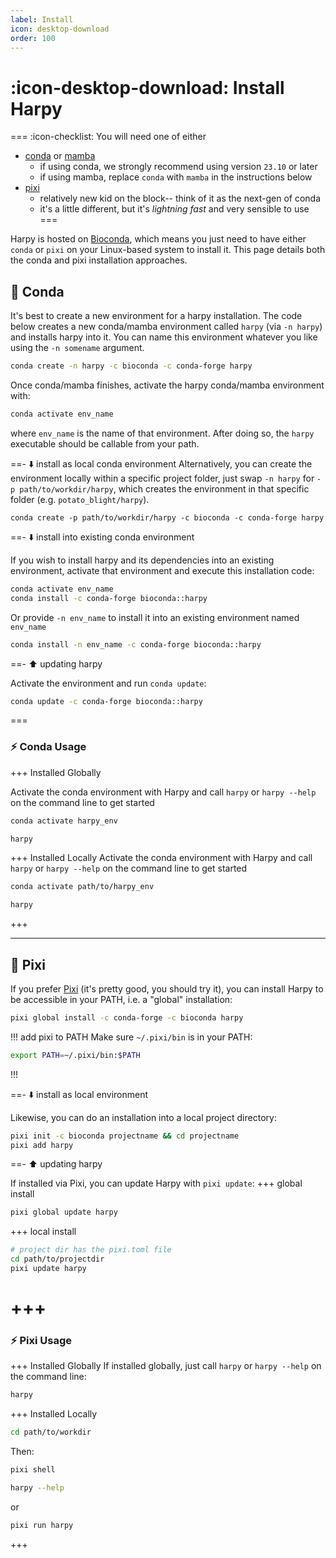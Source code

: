 ```yaml
---
label: Install
icon: desktop-download
order: 100
---
```


# :icon-desktop-download: Install Harpy
=== :icon-checklist: You will need one of either
- [conda](https://conda.io/projects/conda/en/latest/user-guide/install/index.html) or [mamba](https://mamba.readthedocs.io/en/latest/installation.html)
  - if using conda, we strongly recommend using version `23.10` or later 
  - if using mamba, replace `conda` with `mamba` in the instructions below
- [pixi](https://prefix.dev/blog/pixi_a_fast_conda_alternative)
  - relatively new kid on the block-- think of it as the next-gen of conda
  - it's a little different, but it's _lightning fast_ and very sensible to use
===

Harpy is hosted on [Bioconda](https://anaconda.org/bioconda/harpy), which means you just need to have either  `conda` or `pixi` on your Linux-based 
system to install it. This page details both the conda and pixi installation approaches.

## 🐍 Conda
It's best to create a new environment for a harpy installation. The code below creates a new conda/mamba environment called `harpy` (via `-n harpy`) and installs harpy into it. You can name this environment whatever you like using the `-n somename` argument. 
```bash
conda create -n harpy -c bioconda -c conda-forge harpy
```

Once conda/mamba finishes, activate the harpy conda/mamba environment with:
```bash
conda activate env_name
```
where `env_name` is the name of that environment. After doing so, the `harpy` executable should be callable from your path.

==- ⬇️ install as local conda environment
Alternatively, you can create the environment locally within a specific project folder, just swap `-n harpy` for
`-p path/to/workdir/harpy`, which creates the environment in that specific folder (e.g. `potato_blight/harpy`).
```
conda create -p path/to/workdir/harpy -c bioconda -c conda-forge harpy
```
==- ⬇️ install into existing conda environment
 
If you wish to install harpy and its dependencies into an existing environment, activate that environment and execute this installation code:
```bash
conda activate env_name
conda install -c conda-forge bioconda::harpy
```
Or provide `-n env_name` to install it into an existing environment named `env_name`
```bash
conda install -n env_name -c conda-forge bioconda::harpy
```
==- ⬆️ updating harpy

Activate the environment and run `conda update`:

```bash
conda update -c conda-forge bioconda::harpy
```
===

### ⚡ Conda Usage
+++ Installed Globally

Activate the conda environment with Harpy and call `harpy` or `harpy --help` on the command line to get started
```bash activate the environment
conda activate harpy_env
```
```bash call harpy
harpy
```

+++ Installed Locally
Activate the conda environment with Harpy and call `harpy` or `harpy --help` on the command line to get started
```bash activate the environment
conda activate path/to/harpy_env
```

```bash call harpy
harpy
```
+++

----

## 🌟 Pixi
If you prefer [Pixi](https://pixi.sh/latest/) (it's pretty good, you should try it), you can
install Harpy to be accessible in your PATH, i.e. a "global" installation:

```bash
pixi global install -c conda-forge -c bioconda harpy
```
!!! add pixi to PATH
Make sure `~/.pixi/bin` is in your PATH:
```bash ~/.zshrc or ~/.bashrc (or equivalent) 
export PATH=~/.pixi/bin:$PATH
```
!!!

==- ⬇️ install as local environment

Likewise, you can do an installation into a local project directory:

```bash
pixi init -c bioconda projectname && cd projectname
pixi add harpy
```

==- ⬆️ updating harpy

If installed via Pixi, you can update Harpy with `pixi update`:
+++ global install
```bash
pixi global update harpy
```
+++ local install
```bash
# project dir has the pixi.toml file
cd path/to/projectdir
pixi update harpy
```
+++
===

### ⚡ Pixi Usage
+++ Installed Globally
If installed globally, just call `harpy` or `harpy --help` on the command line:
```bash
harpy
```
+++ Installed Locally
```bash Navigate to project directory
cd path/to/workdir
```

Then:

```bash call harpy from within pixi environment
pixi shell

harpy --help
```
or
```bash call harpy with pixi prefix
pixi run harpy
```
+++